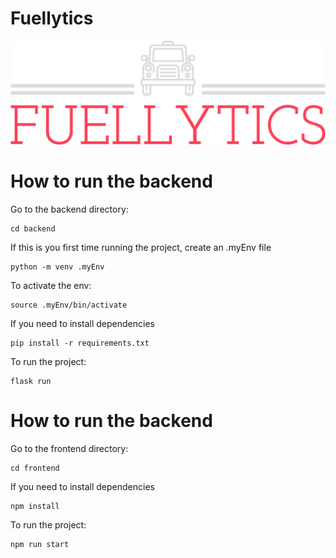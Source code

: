 # Fuellytics

![Fuellytics logo](./assets/logos/fuellytics-high-resolution-logo-color-on-transparent-background.png "Fuellytics")

# How to run the backend

Go to the backend directory:

```
cd backend
```

If this is you first time running the project, create an .myEnv file

```
python -m venv .myEnv
```

To activate the env:

```
source .myEnv/bin/activate
```

If you need to install dependencies

```
pip install -r requirements.txt
```

To run the project:

```
flask run
```

# How to run the backend

Go to the frontend directory:

```
cd frontend
```

If you need to install dependencies

```
npm install
```

To run the project:

```
npm run start
```
